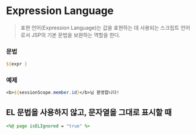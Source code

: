 # Expression Language

> 표현 언어(Expression Language)는 값을 표현하는 데 사용되는 스크립트 언어로서 JSP의 기본 문법을 보완하는 역할을 한다.

### 문법
```jsp
${expr }
```

### 예제
```jsp
<b>${sessionScope.member.id}</b>님 환영합니다!
```

## EL 문법을 사용하지 않고, 문자열을 그대로 표시할 때
```jsp
<%@ page isELIgnored = "true" %> 
```

